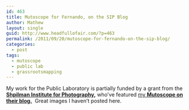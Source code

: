 ```yaml
---
id: 463
title: Mutoscope for Fernando, on the SIP Blog
author: Mathew
layout: single
guid: http://www.headfullofair.com/?p=463
permalink: /2011/09/20/mutoscope-for-fernando-on-the-sip-blog/
categories:
  - post
tags:
  - mutoscope
  - public lab
  - grassrootsmapping
---
```

My work for the Public Laboratory is partially funded by a grant from the **[Shpilman Institute for Photography][1],** who&#8217;ve featured [my **Mutoscope on their blog.**][2]  Great images I haven&#8217;t posted here.

&nbsp;

&nbsp;

&nbsp;

&nbsp;

 [1]: http://thesip.org/
 [2]: http://thesip.org/2011/09/between-player-and-content/